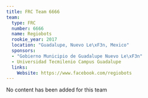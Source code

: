 ```yaml
---
title: FRC Team 6666
team:
  type: FRC
  number: 6666
  name: Regiobots
  rookie_year: 2017
  location: "Guadalupe, Nuevo Le\xF3n, Mexico"
  sponsors:
  - "Gobierno Municipio de Guadalupe Nuevo Le\xF3n"
  - Universidad Tecmilenio Campus Guadalupe
  links:
    Website: https://www.facebook.com/regiobots
---
```


No content has been added for this team